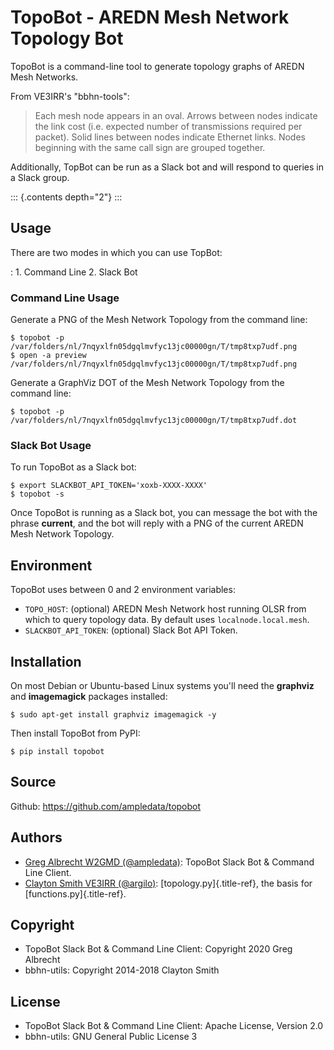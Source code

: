 TopoBot - AREDN Mesh Network Topology Bot
=========================================

TopoBot is a command-line tool to generate topology graphs of AREDN Mesh
Networks.

From VE3IRR\'s \"bbhn-tools\":

> Each mesh node appears in an oval. Arrows between nodes indicate the
> link cost (i.e. expected number of transmissions required per packet).
> Solid lines between nodes indicate Ethernet links. Nodes beginning
> with the same call sign are grouped together.

Additionally, TopBot can be run as a Slack bot and will respond to
queries in a Slack group.

::: {.contents depth="2"}
:::

Usage
-----

There are two modes in which you can use TopBot:

:   1.  Command Line
    2.  Slack Bot

### Command Line Usage

Generate a PNG of the Mesh Network Topology from the command line:

    $ topobot -p
    /var/folders/nl/7nqyxlfn05dgqlmvfyc13jc00000gn/T/tmp8txp7udf.png
    $ open -a preview  /var/folders/nl/7nqyxlfn05dgqlmvfyc13jc00000gn/T/tmp8txp7udf.png

Generate a GraphViz DOT of the Mesh Network Topology from the command
line:

    $ topobot -p
    /var/folders/nl/7nqyxlfn05dgqlmvfyc13jc00000gn/T/tmp8txp7udf.dot

### Slack Bot Usage

To run TopoBot as a Slack bot:

    $ export SLACKBOT_API_TOKEN='xoxb-XXXX-XXXX'
    $ topobot -s

Once TopoBot is running as a Slack bot, you can message the bot with the
phrase **current**, and the bot will reply with a PNG of the current
AREDN Mesh Network Topology.

Environment
-----------

TopoBot uses between 0 and 2 environment variables:

-   `TOPO_HOST`: (optional) AREDN Mesh Network host running OLSR from
    which to query topology data. By default uses
    `localnode.local.mesh`.
-   `SLACKBOT_API_TOKEN`: (optional) Slack Bot API Token.

Installation
------------

On most Debian or Ubuntu-based Linux systems you\'ll need the
**graphviz** and **imagemagick** packages installed:

    $ sudo apt-get install graphviz imagemagick -y

Then install TopoBot from PyPI:

    $ pip install topobot

Source
------

Github: <https://github.com/ampledata/topobot>

Authors
-------

-   [Greg Albrecht W2GMD (\@ampledata)](https://github.com/ampledata):
    TopoBot Slack Bot & Command Line Client.
-   [Clayton Smith VE3IRR (\@argilo)](https://github.com/argilo):
    [topology.py]{.title-ref}, the basis for [functions.py]{.title-ref}.

Copyright
---------

-   TopoBot Slack Bot & Command Line Client: Copyright 2020 Greg
    Albrecht
-   bbhn-utils: Copyright 2014-2018 Clayton Smith

License
-------

-   TopoBot Slack Bot & Command Line Client: Apache License, Version 2.0
-   bbhn-utils: GNU General Public License 3
